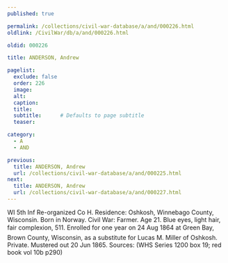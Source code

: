 ```yaml
---
published: true

permalink: /collections/civil-war-database/a/and/000226.html
oldlink: /CivilWar/db/a/and/000226.html

oldid: 000226

title: ANDERSON, Andrew

pagelist:
  exclude: false
  order: 226
  image: 
  alt:
  caption:
  title:
  subtitle:      # Defaults to page subtitle
  teaser:

category: 
  - A 
  - AND

previous:
  title: ANDERSON, Andrew
  url: /collections/civil-war-database/a/and/000225.html  
next:
  title: ANDERSON, Andrew
  url: /collections/civil-war-database/a/and/000227.html   
---
```

WI 5th Inf Re-organized Co H. Residence: Oshkosh, Winnebago County, Wisconsin. Born in Norway. Civil War: Farmer. Age 21. Blue eyes, light hair, fair complexion, 5&#146;11&#148;. Enrolled for one year on 24 Aug 1864 at Green Bay, Brown County, Wisconsin, as a substitute for Lucas M. Miller of Oshkosh. Private. Mustered out 20 Jun 1865. Sources: (WHS Series 1200 box 19; red book vol 10b p290)